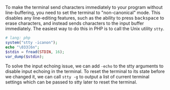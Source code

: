 
To make the terminal send characters immediately to your program without line-buffering,
you need to set the terminal to "non-canonical" mode. This disables any line-editing features,
such as the ability to press <kbd>backspace</kbd> to erase characters, and instead sends characters to the 
input buffer immediately. The easiest way to do this in PHP is to call the Unix utility `stty`.

```php
# lang: php
system("stty -icanon");
echo "\033[6n";
$stdin = fread(STDIN, 16);
var_dump($stdin);
```

To solve the input echoing issue, we can add `-echo` to the stty arguments to disable input echoing in the terminal.
To reset the terminal to its state before we changed it, we can call `stty -g` to output a list of current terminal
settings which can be passed to stty later to reset the terminal.

```php

```
